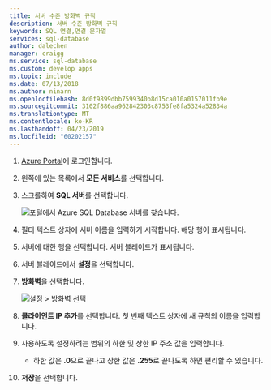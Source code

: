 ```yaml
---
title: 서버 수준 방화벽 규칙
description: 서버 수준 방화벽 규칙
keywords: SQL 연결,연결 문자열
services: sql-database
author: dalechen
manager: craigg
ms.service: sql-database
ms.custom: develop apps
ms.topic: include
ms.date: 07/13/2018
ms.author: ninarn
ms.openlocfilehash: 8d0f9899dbb7599340b8d15ca010a0157011fb9e
ms.sourcegitcommit: 3102f886aa962842303c8753fe8fa5324a52834a
ms.translationtype: MT
ms.contentlocale: ko-KR
ms.lasthandoff: 04/23/2019
ms.locfileid: "60202157"
---
```

1. [Azure Portal](https://portal.azure.com/)에 로그인합니다.

2. 왼쪽에 있는 목록에서 **모든 서비스**를 선택합니다.

3. 스크롤하여 **SQL 서버**를 선택합니다.

    ![포털에서 Azure SQL Database 서버를 찾습니다.][b21-FindServerInPortal]
5. 필터 텍스트 상자에 서버 이름을 입력하기 시작합니다. 해당 행이 표시됩니다.

6. 서버에 대한 행을 선택합니다. 서버 블레이드가 표시됩니다.

7. 서버 블레이드에서 **설정**을 선택합니다.

8. **방화벽**을 선택합니다.

    ![설정 > 방화벽 선택][b31-SettingsFirewallNavig]
9. **클라이언트 IP 추가**를 선택합니다. 첫 번째 텍스트 상자에 새 규칙의 이름을 입력합니다.

10. 사용하도록 설정하려는 범위의 하한 및 상한 IP 주소 값을 입력합니다.

    * 하한 값은 **.0**으로 끝나고 상한 값은 **.255**로 끝나도록 하면 편리할 수 있습니다.

11. **저장**을 선택합니다.

<!-- Image references. -->

[b21-FindServerInPortal]: ./media/sql-database-include-ip-address-22-v12portal/firewall-ip-b21-v12portal-findsvr.png

[b31-SettingsFirewallNavig]: ./media/sql-database-include-ip-address-22-v12portal/firewall-ip-b31-v12portal-settingsfirewall.png

[b41-AddRange]: ./media/sql-database-include-ip-address-22-v12portal/firewall-ip-b41-v12portal-addrange.png



<!--
These includes/ files are a sequenced set, but you can pick and choose:

includes/sql-database-include-ip-address-22-v12portal.md
? includes/sql-database-include-ip-address-*.md
-->
